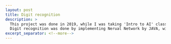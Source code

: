 ```yaml
---
layout: post
title: Digit recognition
description: >
  This project was done in 2019, while I was taking 'Intro to AI' class.
  Digit recognition was done by implementing Nerual Network by JAVA, without using tensorflow.   
excerpt_separator: <!--more-->
---
```

